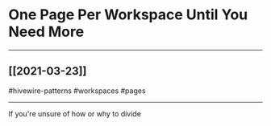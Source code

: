 # One Page Per Workspace Until You Need More
---

## [[2021-03-23]]
#hivewire-patterns #workspaces #pages

---

If you're unsure of how or why to divide 